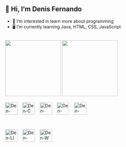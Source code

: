👋 Hi, I’m Denis Fernando
- 
- 👀 I’m interested in learn more about programming
- 🖥 I’m currently learning Java, HTML, CSS, JavaScript

##

<div>
<img height="180cm" src="https://github-readme-stats.vercel.app/api?username=denferoli&show_icons=true&theme=dark">
<img height="180cm" src="https://github-readme-stats.vercel.app/api/top-langs/?username=denferoli&langs_count=8e&theme=dark"
</div>

<div style="display: inline-block" ><br>
<img align="center" alt="Den-Java" height="40" width="40" src="https://cdn.jsdelivr.net/gh/devicons/devicon/icons/java/java-original.svg" title="Java" />
&nbsp&nbsp&nbsp<img align="center" alt="Den-C" height="40" width="40" src="https://cdn.jsdelivr.net/gh/devicons/devicon/icons/c/c-original.svg" title="C" />
&nbsp&nbsp&nbsp<img align="center" alt="Den-JavaScript" height="40" width="40" src="https://cdn.jsdelivr.net/gh/devicons/devicon/icons/javascript/javascript-original.svg" title="JavaScript" />
&nbsp&nbsp&nbsp<img align="center" alt="Den-HTML" height="40" width="40" src="https://cdn.jsdelivr.net/gh/devicons/devicon/icons/html5/html5-original.svg" title="HTML5" />
&nbsp&nbsp&nbsp<img align="center" alt="Den-CSS" height="40" width="40" src="https://cdn.jsdelivr.net/gh/devicons/devicon/icons/css3/css3-original.svg" title="CSS3" />
<div>

##

<div><br>
<a href="https://www.linkedin.com/in/denis-fer-oli/" target="_blank"> <img align="center" alt="Den-LI" height="40" width="40" src="https://cdn.jsdelivr.net/gh/devicons/devicon/icons/linkedin/linkedin-original.svg" title="LinkedIn" /></a>
&nbsp&nbsp&nbsp<a href="mailto:denisferoli@gmail.com"><img align="center" alt="Den-Gmail" height="40" width="40"src="https://img.icons8.com/color/48/000000/gmail--v1.png" title="Gmail" /></a>
&nbsp&nbsp&nbsp<a href="http://api.whatsapp.com/send?phone=+5543998055891"><img align="center" alt="Den-W" height="40" width="40" src="https://img.icons8.com/color/48/000000/whatsapp--v5.png" title="Whatsapp" /></a>
</div>
